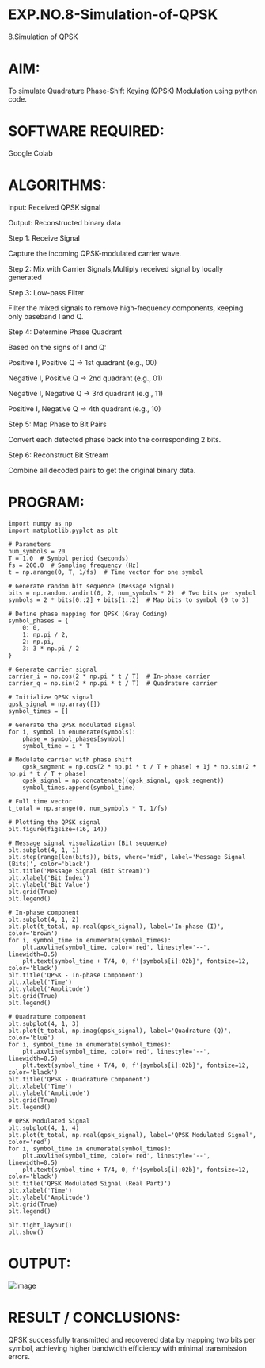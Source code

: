 # EXP.NO.8-Simulation-of-QPSK

8.Simulation of QPSK

# AIM:
To simulate Quadrature Phase-Shift Keying (QPSK) Modulation using python code.

# SOFTWARE REQUIRED:
Google Colab

# ALGORITHMS:

input: Received QPSK signal

Output: Reconstructed binary data

Step 1: Receive Signal

Capture the incoming QPSK-modulated carrier wave.

Step 2: Mix with Carrier Signals,Multiply received signal by locally generated 

Step 3: Low-pass Filter

Filter the mixed signals to remove high-frequency components, keeping only baseband I and Q.

Step 4: Determine Phase Quadrant

Based on the signs of I and Q:

Positive I, Positive Q → 1st quadrant (e.g., 00)

Negative I, Positive Q → 2nd quadrant (e.g., 01)

Negative I, Negative Q → 3rd quadrant (e.g., 11)

Positive I, Negative Q → 4th quadrant (e.g., 10)

Step 5: Map Phase to Bit Pairs

Convert each detected phase back into the corresponding 2 bits.

Step 6: Reconstruct Bit Stream

Combine all decoded pairs to get the original binary data.

# PROGRAM:
```
import numpy as np
import matplotlib.pyplot as plt

# Parameters
num_symbols = 20
T = 1.0  # Symbol period (seconds)
fs = 200.0  # Sampling frequency (Hz)
t = np.arange(0, T, 1/fs)  # Time vector for one symbol

# Generate random bit sequence (Message Signal)
bits = np.random.randint(0, 2, num_symbols * 2)  # Two bits per symbol
symbols = 2 * bits[0::2] + bits[1::2]  # Map bits to symbol (0 to 3)

# Define phase mapping for QPSK (Gray Coding)
symbol_phases = {
    0: 0,
    1: np.pi / 2,
    2: np.pi,
    3: 3 * np.pi / 2
}

# Generate carrier signal
carrier_i = np.cos(2 * np.pi * t / T)  # In-phase carrier
carrier_q = np.sin(2 * np.pi * t / T)  # Quadrature carrier

# Initialize QPSK signal
qpsk_signal = np.array([])
symbol_times = []

# Generate the QPSK modulated signal
for i, symbol in enumerate(symbols):
    phase = symbol_phases[symbol]
    symbol_time = i * T

# Modulate carrier with phase shift
    qpsk_segment = np.cos(2 * np.pi * t / T + phase) + 1j * np.sin(2 * np.pi * t / T + phase)
    qpsk_signal = np.concatenate((qpsk_signal, qpsk_segment))
    symbol_times.append(symbol_time)

# Full time vector
t_total = np.arange(0, num_symbols * T, 1/fs)

# Plotting the QPSK signal
plt.figure(figsize=(16, 14))

# Message signal visualization (Bit sequence)
plt.subplot(4, 1, 1)
plt.step(range(len(bits)), bits, where='mid', label='Message Signal (Bits)', color='black')
plt.title('Message Signal (Bit Stream)')
plt.xlabel('Bit Index')
plt.ylabel('Bit Value')
plt.grid(True)
plt.legend()

# In-phase component
plt.subplot(4, 1, 2)
plt.plot(t_total, np.real(qpsk_signal), label='In-phase (I)', color='brown')
for i, symbol_time in enumerate(symbol_times):
    plt.axvline(symbol_time, color='red', linestyle='--', linewidth=0.5)
    plt.text(symbol_time + T/4, 0, f'{symbols[i]:02b}', fontsize=12, color='black')
plt.title('QPSK - In-phase Component')
plt.xlabel('Time')
plt.ylabel('Amplitude')
plt.grid(True)
plt.legend()

# Quadrature component
plt.subplot(4, 1, 3)
plt.plot(t_total, np.imag(qpsk_signal), label='Quadrature (Q)', color='blue')
for i, symbol_time in enumerate(symbol_times):
    plt.axvline(symbol_time, color='red', linestyle='--', linewidth=0.5)
    plt.text(symbol_time + T/4, 0, f'{symbols[i]:02b}', fontsize=12, color='black')
plt.title('QPSK - Quadrature Component')
plt.xlabel('Time')
plt.ylabel('Amplitude')
plt.grid(True)
plt.legend()

# QPSK Modulated Signal
plt.subplot(4, 1, 4)
plt.plot(t_total, np.real(qpsk_signal), label='QPSK Modulated Signal', color='red')
for i, symbol_time in enumerate(symbol_times):
    plt.axvline(symbol_time, color='red', linestyle='--', linewidth=0.5)
    plt.text(symbol_time + T/4, 0, f'{symbols[i]:02b}', fontsize=12, color='black')
plt.title('QPSK Modulated Signal (Real Part)')
plt.xlabel('Time')
plt.ylabel('Amplitude')
plt.grid(True)
plt.legend()

plt.tight_layout()
plt.show()
```

# OUTPUT:
![image](https://github.com/user-attachments/assets/ce433c89-6697-43be-8221-5c14e061e8b7)

 
# RESULT / CONCLUSIONS:
QPSK successfully transmitted and recovered data by mapping two bits per symbol, achieving higher bandwidth efficiency with minimal transmission errors.









